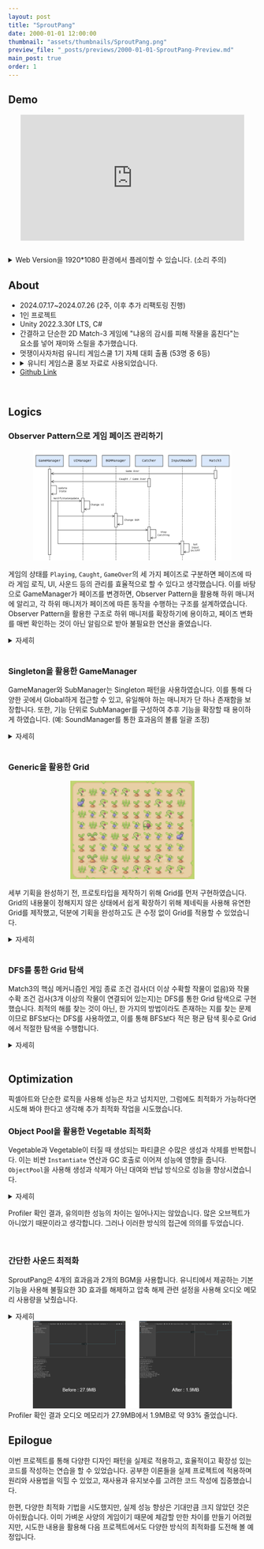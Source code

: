 ```yaml
---
layout: post
title: "SproutPang"
date: 2000-01-01 12:00:00
thumbnail: "assets/thumbnails/SproutPang.png"
preview_file: "_posts/previews/2000-01-01-SproutPang-Preview.md"
main_post: true
order: 1
---
```

## Demo

<div style="position: relative; padding-bottom: 56.25%; height: 0; overflow: hidden; max-width: 100%; margin: 0 auto;">
  <iframe 
    style="position: absolute; top: 0; left: 50%; width: 90%; height: 90%; transform: translateX(-50%);" 
    src="https://www.youtube.com/embed/F2qwxJidN-w" 
    frameborder="0" 
    allowfullscreen="true">
  </iframe>
</div>
<details>
    <summary>Web Version을 1920*1080 환경에서 플레이할 수 있습니다. (소리 주의)</summary>
    <div style="position: relative; padding-bottom: 75%; height: 0; overflow: hidden; max-width: 100%;">
        <iframe 
            style="position: absolute; top: 0; left: 0; width: 140%; height: 140%; border: none; transform: scale(0.7); transform-origin: 0 0;" 
            src="https://taeahnk.github.io/SproutPang/" 
            scrolling="no"
            frameborder="0" 
            allowfullscreen="true">
        </iframe>
    </div>
</details>

<h2> About </h2>

- 2024.07.17~2024.07.26 (2주, 이후 추가 리팩토링 진행)
- 1인 프로젝트
- Unity 2022.3.30f LTS, C#
- 간결하고 단순한 2D Match-3 게임에 "냐옹의 감시를 피해 작물을 훔친다"는<br>요소를 넣어 재미와 스릴을 추가했습니다.
- 멋쟁이사자처럼 유니티 게임스쿨 1기 자체 대회 출품 (53명 중 6등)
- <details><summary>유니티 게임스쿨 홍보 자료로 사용되었습니다.</summary><img src="/assets/img/SproutPang/SproutPang01.png" width="30%" height="auto"></details>
- [Github Link](https://github.com/TaeAhnK/SproutPang)

<br>

## Logics
### Observer Pattern으로 게임 페이즈 관리하기
<div align="center"><img src="/assets/img/SproutPang/SproutPang02.png" width="80%" height="auto"></div>

게임의 상태를 `Playing`, `Caught`, `GameOver`의 세 가지 페이즈로 구분하면 페이즈에 따라 게임 로직, UI, 사운드 등의 관리를 효율적으로 할 수 있다고 생각했습니다. 이를 바탕으로 GameManager가 페이즈를 변경하면, Observer Pattern을 활용해 하위 매니저에 알리고, 각 하위 매니저가 페이즈에 따른 동작을 수행하는 구조를 설계하였습니다. Observer Pattern을 활용한 구조로 하위 매니저를 확장하기에 용이하고, 페이즈 변화를 매번 확인하는 것이 아닌 알림으로 받아 불필요한 연산을 줄였습니다.

<details markdown="1">
<summary>자세히</summary>

```c#
public class GameManager : MonoBehaviour
{
    public void UpdateGameState(GameState state)
    {
        gameState = state;        
        OnGameStateChanged?.Invoke(gameState);
    }
}
```
`GameManager`는 특정 상황에서 `GameState`를 변경하고, `OnGameStateChanged`를 구독한 `SubManager`에 알림을 보냅니다.

```c#
public abstract class SubManager<T> : MonoBehaviour where T : MonoBehaviour
{
    protected virtual void Awake()
    {
        ... 
        GameManager.OnGameStateChanged += OnGameStateChanged;
    }
    
    protected void OnGameStateChanged(GameState state)
    {
        switch (state)
        {
            case GameState.Playing:
                OnPlaying();
                break;
            case GameState.Caught:
                OnCaught();
                break;
            case GameState.GameOver:
                OnGameOver();
                break;
            default:
                break;
        }
    }

    protected virtual void OnDestroy()
    {
        GameManager.OnGameStateChanged -= OnGameStateChanged;
    }
    protected virtual void OnPlaying() { }
    protected virtual void OnCaught() { }
    protected virtual void OnGameOver() { }
}
```
다른 하위 Manager들은 `SubManager`를 상속받으며, `SubManager`는 `OnGameStateChanged`의 구독과 구독 해제, 상태에 대한 Interface 역할을 합니다.
</details>
<br>

### Singleton을 활용한 GameManager
GameManager와 SubManager는 Singleton 패턴을 사용하였습니다. 이를 통해 다양한 곳에서 Global하게 접근할 수 있고, 유일해야 하는 매니저가 단 하나 존재함을 보장합니다.
또한, 기능 단위로 SubManager를 구성하여 추후 기능을 확장할 때 용이하게 하였습니다. (예: SoundManager를 통한 효과음의 볼륨 일괄 조정)
<details markdown="1">
<summary>자세히</summary>

```c#
public class GameManager : MonoBehaviour
{
    private static GameManager instance;
    public static GameManager Instance
    {
        get
        {
            if (!instance)
            {
                instance = FindAnyObjectByType<GameManager>();
                if (!instance)
                {
                    var go = new GameObject(typeof(GameManager).Name + " Auto-generated");
                    instance = go.AddComponent<GameManager>();
                }
            }
            return instance;
        }
    }
    ...
    private void Awake()
    {
        if (instance != null && instance != this)
        {
            Destroy(gameObject);
        }
        else
        {
            instance = this;
        }
        instance = this;
    }
}
```

SubManager는 제네릭을 사용해 상속이 가능하며, 쉽게 기능을 확장할 수 있습니다.

```c#
public abstract class SubManager<T> : MonoBehaviour where T : MonoBehaviour
{
    private static T instance;
    public static T Instance
    {
        get
        {
            if (!instance)
            {
                instance = FindAnyObjectByType<T>();
                if (!instance)
                {
                    var go = new GameObject(typeof(T).Name + " Auto-generated");
                    instance = go.AddComponent<T>();
                }
            }
            return instance;
        }
    }
}
```

</details>
<br>

### Generic을 활용한 Grid
<div align="center"><img src="/assets/img/SproutPang/SproutPang03.png" width="50%" height="auto"></div>

세부 기획을 완성하기 전, 프로토타입을 제작하기 위해 Grid를 먼저 구현하였습니다. Grid의 내용물이 정해지지 않은 상태에서 쉽게 확장하기 위해 제네릭을 사용해 유연한 Grid를 제작했고, 덕분에 기획을 완성하고도 큰 수정 없이 Grid를 적용할 수 있었습니다.

<details markdown="1">
<summary>자세히</summary>

```c#
public class Match3Grid<T> where T : MonoBehaviour
{
    public int width;
    public int height;
    public float cellSize;
    public Vector3 pivot;
    public T[,] gridArray;

    public Match3Grid(int width, int height, float cellSize, Vector3 pivot) { ... }
    public Vector3 GridToWorld(int x, int y, GridPoint gridPoint) { ... }
    public Vector2Int? WorldToGrid(Vector3 worldPosition) { ... }
    public void DrawDebugLines() { ... }
    public bool IsAdjacent(Vector2Int posA, Vector2Int posB) { ... }
    public bool IsValidPos(int x, int y) { ... }
    public bool IsValidPos(Vector2Int pos) { ... }
    public void Swap(Vector2Int targetA, Vector2Int targetB) { ... }
}
```

</details>
<br>

### DFS를 통한 Grid 탐색
Match3의 핵심 메커니즘인 게임 종료 조건 검사(더 이상 수확할 작물이 없음)와 작물 수확 조건 검사(3개 이상의 작물이 연결되어 있는지)는 DFS를 통한 Grid 탐색으로 구현했습니다. 최적의 해를 찾는 것이 아닌, 한 가지의 방법이라도 존재하는 지를 찾는 문제이므로 BFS보다는 DFS를 사용하였고, 이를 통해 BFS보다 적은 평균 탐색 횟수로 Grid에서 적절한 탐색을 수행합니다.

<details markdown="1">
<summary>자세히</summary>

```c#
public class Match3 : MonoBehaviour
{
    ...
    // DFS
    private bool[,] visited;
    private Stack<Vector2Int> DFSStack = new Stack<Vector2Int>(10);
    private List<Vector2Int> PopList = new List<Vector2Int>(10);
    private Vector2Int[] adjVector = {Vector2Int.down, Vector2Int.right, Vector2Int.left, Vector2Int.up};

    private void HarvestTarget(Vector2Int targetA)
    {
        ResetDFS();
        VegetableType type = grid.gridArray[targetA.x, targetA.y].type;
        DFSStack.Push(targetA);
        while (DFSStack.Count > 0)
        {
            Vector2Int current = DFSStack.Pop();
            if (!visited[current.x, current.y])
            {
                visited[current.x, current.y] = true;
                PopList.Add(current);
                foreach (Vector2Int dir in adjVector)
                {
                    Vector2Int temp = current + dir;
                    if (grid.IsValidPos(temp)
                        && grid.gridArray[temp.x, temp.y] != null
                        && !visited[temp.x, temp.y]
                        && grid.gridArray[temp.x, temp.y].type == type
                        && grid.gridArray[temp.x, temp.y].state == VegetableState.Riped)
                    {
                        DFSStack.Push(temp);                        
                    }
                }
            }
        }

        // Not enough vegetables
        if (PopList.Count < Match3Config.MinPopNum)
        {
            return;
        }
        else
        {
            GameManager.Instance.AddScore(PopList.Count * PopList.Count * 10);
            foreach (Vector2Int popItem in PopList)
            {
                DestroyElement(popItem.x, popItem.y);
            }
            SoundManager.Instance.PlaySound(SoundType.harvest);
        }
    }

    private bool NoMatch3Check()
    {
        // Check Every Vegetable is riped
        for (int i = 0; i < grid.width; i++)
        {
            for (int j = 0; j < grid.height; j++)
            {
                Vector2Int temp = new Vector2Int(i, j);
                if (grid.gridArray[temp.x, temp.y] is null
                    || grid.gridArray[temp.x, temp.y].state != VegetableState.Riped)
                {
                    return false;
                }
            }
        }

        for (int i = 0; i < grid.width; i++)
        {
            for (int j = 0; j < grid.height; j++)
            {
                // DFS for Possible Match3
                ResetDFS();
                VegetableType type = grid.gridArray[i, j].type;
                DFSStack.Push(new Vector2Int(i, j));
                while (DFSStack.Count > 0)
                {
                    Vector2Int current = DFSStack.Pop();
                    if (!visited[current.x, current.y])
                    {
                        visited[current.x, current.y] = true;
                        PopList.Add(current);
                        foreach (Vector2Int dir in adjVector)
                        {
                            Vector2Int temp = current + dir;

                            if (grid.IsValidPos(temp)
                                && grid.gridArray[temp.x, temp.y] is not null
                                && !visited[temp.x, temp.y]
                                && grid.gridArray[temp.x, temp.y].type == type
                                && grid.gridArray[temp.x, temp.y].state == VegetableState.Riped)
                            {
                                DFSStack.Push(temp);
                            }
                        }
                    }
                    if (PopList.Count >= Match3Config.MinPopNum)
                    {
                        return false;
                    }
                }
            }
        }
        return true;
    }
}
```

</details>

<br>

## Optimization
픽셀아트와 단순한 로직을 사용해 성능은 차고 넘치지만, 그럼에도 최적화가 가능하다면 시도해 봐야 한다고 생각해 추가 최적화 작업을 시도했습니다.

### Object Pool을 활용한 Vegetable 최적화
Vegetable과 Vegetable이 터질 때 생성되는 파티클은 수많은 생성과 삭제를 반복합니다. 이는 비싼 `Instantiate` 연산과 GC 호출로 이어져 성능에 영향을 줍니다.
`ObjectPool`을 사용해 생성과 삭제가 아닌 대여와 반납 방식으로 성능을 향상시켰습니다.

<details markdown="1">
<summary>자세히</summary>

```c#
public class ObjectPool
{
    public GameObject prefab;
    private Queue<GameObject> pool = new Queue<GameObject>();

    public ObjectPool(GameObject prefab, int count)
    {
        this.prefab = prefab;
        for (int i = 0; i < count; i++)
        {
            pool.Enqueue(CreateNewObject());
        }
    }

    private GameObject CreateNewObject()
    {
        if (!prefab)
        {
            return null; // Error
        }
        var obj = Object.Instantiate(prefab);
        obj.SetActive(false);
        return obj;
    }

    public GameObject GetObject()
    {
        if (pool.Count > 0)
        {
            var obj = pool.Dequeue();
            obj.SetActive(true);
            return obj;
        }
        else
        {
            var obj = CreateNewObject();
            obj.SetActive(true);
            return obj;
        }
    }

    public void ReturnObject(GameObject obj)
    {
        obj.SetActive(false);
        pool.Enqueue(obj);
    }

}
```
`Object Pool`을 생성할 때 미리 몇 개의 GameObject를 만들어 큐에 저장해두고, 요청이 있으면 저장된 GameObject를 반환합니다.
더 이상 반환할 GameObject가 없다면 추가로 생성합니다.

```c#
public class Match3 : MonoBehaviour
{
    ...
    private Dictionary<VegetableType, ObjectPool> VegetableObjPool 
                                                        = new Dictionary<VegetableType, ObjectPool>();
    ...
}


public class VegetableParticleManager : MonoBehaviour
{
    ...    
    private Dictionary<VegetableType, ObjectPool> ParticleObjectPools 
                                                        = new Dictionary<VegetableType, ObjectPool>();
    ...
}
```
Match3와 VegetableParticleManager는 `<VegetableType, ObjectPool>`의 쌍을 `Dictionary`로 저장하여 키를 통해 필요한 `Object Pool`에 접근합니다.

</details>

Profiler 확인 결과, 유의미한 성능의 차이는 일어나지는 않았습니다. 많은 오브젝트가 아니었기 때문이라고 생각합니다. 그러나 이러한 방식의 접근에 의의를 두었습니다.

<br>

### 간단한 사운드 최적화
SproutPang은 4개의 효과음과 2개의 BGM을 사용합니다. 유니티에서 제공하는 기본 기능을 사용해 불필요한 3D 효과를 해제하고 압축 해제 관련 설정을 사용해 오디오 메모리 사용량을 낮췄습니다.

<details markdown="1">
<summary>자세히</summary>
<div align="center"><img src="/assets/img/SproutPang/SproutPang04.png" width="60%" height="auto"></div>
효과음은 다음의 설정을 통해 최적화를 진행했습니다.

- Force To Mono : 입체 음향을 사용하는 것이 아니므로 단일 채널 사운드를 사용했습니다.
- Ambisonic : Sound Field 또한 사용하지 않아 해제했습니다.
- Decompress On Load : 메모리를 조금 더 사용하지만 미리 소리를 압축 해제해 놓습니다. 효과음은 용량이 작아 사용했습니다.
- 압축 포맷 : Vorbis

<div align="center"><img src="/assets/img/SproutPang/SproutPang05.png" width="60%" height="auto"></div>
BGM은 다음의 설정을 사용했습니다.
- Force To Mono
- Ambisonic
- Streaming : 메모리에 파일을 로드하지 않고 디스크에서 읽습니다.
- 압축 포맷 : Vorbis

</details>

<div align="center"><img src="/assets/img/SproutPang/SproutPang06.png" width="80%" height="auto"></div>
Profiler 확인 결과 오디오 메모리가 27.9MB에서 1.9MB로 약 93% 줄었습니다.

<br>

## Epilogue
이번 프로젝트를 통해 다양한 디자인 패턴을 실제로 적용하고, 효율적이고 확장성 있는 코드를 작성하는 연습을 할 수 있었습니다. 
공부한 이론들을 실제 프로젝트에 적용하며 원리와 사용법을 익힐 수 있었고, 재사용과 유지보수를 고려한 코드 작성에 집중했습니다.   

한편, 다양한 최적화 기법을 시도했지만, 실제 성능 향상은 기대만큼 크지 않았던 것은 아쉬웠습니다.
이미 가벼운 사양의 게임이기 때문에 체감할 만한 차이를 만들기 어려웠지만, 시도한 내용을 활용해 다음 프로젝트에서도 다양한 방식의 최적화를 도전해 볼 예정입니다.